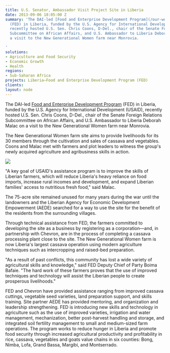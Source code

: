 ```yaml
---
title: U.S. Senator, Ambassador Visit Project Site in Liberia
date: 2013-09-06 18:05:00 Z
summary: 'The DAI-led [Food and Enterprise Development Program](/our-work/projects/liberia-food-and-enterprise-development-program-fed)
  (FED) in Liberia, funded by the U.S. Agency for International Development (USAID),
  recently hosted U.S. Sen. Chris Coons, D-Del., chair of the Senate Foreign Relations
  Subcommittee on African Affairs, and U.S. Ambassador to Liberia Deborah Malac on
  a visit to the New Generational Women farm near Monrovia.

'
solutions:
- Agriculture and Food Security
- Economic Growth
- Health
regions:
- Sub-Saharan Africa
projects: Liberia—Food and Enterprise Development Program (FED)
clients: 
layout: node
---
```


The DAI-led [Food and Enterprise Development Program][1] (FED) in Liberia, funded by the U.S. Agency for International Development (USAID), recently hosted U.S. Sen. Chris Coons, D-Del., chair of the Senate Foreign Relations Subcommittee on African Affairs, and U.S. Ambassador to Liberia Deborah Malac on a visit to the New Generational Women farm near Monrovia.

The New Generational Women farm site aims to provide livelihoods for its 30 members through the cultivation and sales of cassava and vegetables. Coons and Malac met with farmers and plot leaders to witness the group's newly acquired agriculture and agribusiness skills in action.

![][2]

"A key goal of USAID's assistance program is to improve the skills of Liberian farmers, which will reduce Liberia's heavy reliance on food imports, increase rural incomes and development, and expand Liberian families' access to nutritious fresh food," said Malac.

The 75-acre site remained unused for many years during the war until the landowners and the Liberian Agency for Economic Development Empowerment (AEDE) searched for a way to use the site for the benefit of the residents from the surrounding villages.

Through technical assistance from FED, the farmers committed to developing the site as a business by registering as a corporation—and, in partnership with Chevron, are in the process of completing a cassava processing plant close to the site. The New Generational Women farm is now Liberia's largest cassava operation using modern agriculture techniques such as intercropping and raised-bed preparation.

"As a result of past conflicts, this community has lost a wide variety of agricultural skills and knowledge," said FED Deputy Chief of Party Boima Bafaie. "The hard work of these farmers proves that the use of improved techniques and technology will assist the Liberian people to create prosperous livelihoods."

FED and Chevron have provided assistance ranging from improved cassava cuttings, vegetable seed varieties, land preparation support, and skills training. Site partner AEDE has provided mentoring, and organization and leadership strengthening. FED is introducing new skills and technology in agriculture such as the use of improved varieties, irrigation and water management, mechanization, better post-harvest handling and storage, and integrated soil fertility management to small and medium-sized farm operations. The program works to reduce hunger in Liberia and promote food security through increased agricultural productivity and profitability in rice, cassava, vegetables and goats value chains in six counties: Bong, Nimba, Lofa, Grand Bassa, Margibi, and Montserrado.

[1]: /our-work/projects/liberia-food-and-enterprise-development-program-fed
[2]: /assets/images/news/FEDnewspic.jpg

